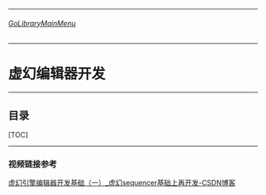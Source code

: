 ___________________________________________________________________________________________
###### [GoLibraryMainMenu](../../../../_LibraryMainMenu_.md)
___________________________________________________________________________________________
# 虚幻编辑器开发
___________________________________________________________________________________________


## 目录

[TOC]

___________________________________________________________________________________________

### 视频链接参考

[虚幻引擎编辑器开发基础（一）_虚幻sequencer基础上再开发-CSDN博客](https://blog.csdn.net/qjh5606/article/details/118021112)